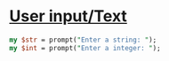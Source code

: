 [1]: https://rosettacode.org/wiki/User_input/Text

# [User input/Text][1]



```perl
my $str = prompt("Enter a string: ");
my $int = prompt("Enter a integer: ");
```
